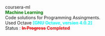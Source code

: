 coursera-ml<br/>
<b style="color: green;">Machine Learning</b><br/>
Code solutions for Programming Assingments.<br/>
Used Octave <b style="color: cyan;">[GNU Octave, version 4.0.2]</b><br/>
Status : <b style="color: red;"><strike>In Progress</strike>&nbsp;Completed</b><br/>
